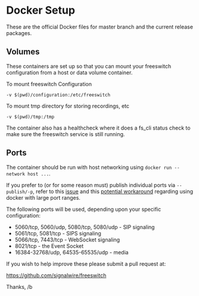 # Docker Setup
These are the official Docker files for master branch and the current release packages.

## Volumes
These containers are set up so that you can mount your freeswitch configuration from a host or data volume container.

To mount freeswitch Configuration
```
-v $(pwd)/configuration:/etc/freeswitch
```

To mount tmp directory for storing recordings, etc
```
-v $(pwd)/tmp:/tmp
```

The container also has a healthcheck where it does a fs_cli status check to make sure the freeswitch service is still running.

## Ports

The container should be run with host networking using `docker run --network host ...`.

If you prefer to (or for some reason must) publish individual ports via `--publish/-p`, refer to this [issue](https://github.com/moby/moby/issues/11185) and this [potential workaround](https://hub.docker.com/r/bettervoice/freeswitch-container/) regarding using docker with large port ranges.

The following ports will be used, depending upon your specific configuration:

- 5060/tcp, 5060/udp, 5080/tcp, 5080/udp - SIP signaling
- 5061/tcp, 5081/tcp - SIPS signaling
- 5066/tcp, 7443/tcp - WebSocket signaling
- 8021/tcp - the Event Socket
- 16384-32768/udp,  64535-65535/udp - media


If you wish to help improve these please submit a pull request at:

https://github.com/signalwire/freeswitch

Thanks,
/b

